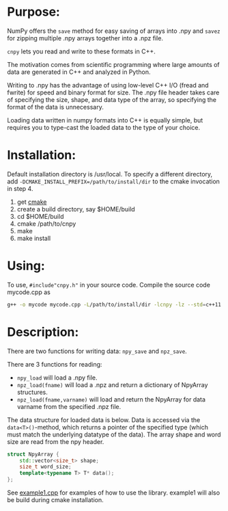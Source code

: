 # Purpose:

NumPy offers the `save` method for easy saving of arrays into .npy and `savez` for zipping multiple .npy arrays together
into a .npz file.

`cnpy` lets you read and write to these formats in C++.

The motivation comes from scientific programming where large amounts of data are generated in C++ and analyzed in
Python.

Writing to .npy has the advantage of using low-level C++ I/O (fread and fwrite) for speed and binary format for size.
The .npy file header takes care of specifying the size, shape, and data type of the array, so specifying the format of
the data is unnecessary.

Loading data written in numpy formats into C++ is equally simple, but requires you to type-cast the loaded data to the
type of your choice.

# Installation:

Default installation directory is /usr/local.
To specify a different directory, add `-DCMAKE_INSTALL_PREFIX=/path/to/install/dir` to the cmake invocation in step 4.

1. get [cmake](www.cmake.org)
2. create a build directory, say $HOME/build
3. cd $HOME/build
4. cmake /path/to/cnpy
5. make
6. make install

# Using:

To use, `#include"cnpy.h"` in your source code. Compile the source code mycode.cpp as

```bash
g++ -o mycode mycode.cpp -L/path/to/install/dir -lcnpy -lz --std=c++11
```

# Description:

There are two functions for writing data: `npy_save` and `npz_save`.

There are 3 functions for reading:

- `npy_load` will load a .npy file.
- `npz_load(fname)` will load a .npz and return a dictionary of NpyArray structures.
- `npz_load(fname,varname)` will load and return the NpyArray for data varname from the specified .npz file.

The data structure for loaded data is below.
Data is accessed via the `data<T>()`-method, which returns a pointer of the specified type (which must match the
underlying datatype of the data).
The array shape and word size are read from the npy header.

```c++
struct NpyArray {
    std::vector<size_t> shape;
    size_t word_size;
    template<typename T> T* data();
};
```

See [example1.cpp](test/example1.cpp) for examples of how to use the library. example1 will also be build during cmake
installation.
